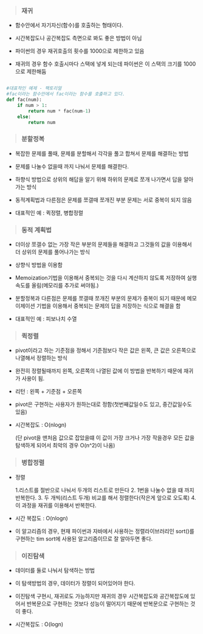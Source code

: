 > ### 재귀

- 함수안에서 자기자신(함수)를 호출하는 형태이다.

- 시간복잡도나 공간복잡도 측면으로 봐도 좋은 방법이 아님

- 파이썬의 경우 재귀호출의 횟수를 1000으로 제한하고 있음

- 재귀의 경우 함수 호출시마다 스택에 넣게 되는데 파이썬은 이 스택의 크기를 1000으로 제한해둠

```python

#대표적인 예제 - 팩토리얼
#fac이라는 함수안에서 fac이라는 함수를 호출하고 있다.
def fac(num):
    if num > 1:
        return num * fac(num-1)
    else:
        return num
```

> ### 분할정복

- 복잡한 문제를 풀때, 문제를 분할해서 각각을 풀고 합쳐서 문제를 해결하는 방법

- 문제를 나눌수 없을때 까지 나눠서 문제를 해결한다.

- 하향식 방법으로 상위의 해답을 알기 위해 하위의 문제로 쪼개 나가면서 답을 알아가는 방식

- 동적계획법과 다른점은 문제를 쪼갤때 쪼개진 부분 문제는 서로 중복이 되지 않음

- 대표적인 예 : 퀵정렬, 병합정렬

> ### 동적 계획법

- 더이상 쪼갤수 없는 가장 작은 부분의 문제들을 해결하고 그것들의 값을 이용해서 더 상위의 문제를 풀어나가는 방식

- 상향식 방법을 이용함

- Memoization기법을 이용해서 중복되는 것을 다시 계산하지 않도록 저장하여 실행속도를 올림(메모리를 추가로 써야됨.)

- 분할정복과 다른점은 문제를 쪼갤때 쪼개진 부분의 문제가 중복이 되기 때문에 메모이제이션 기법을 이용해서 중복되는 문제의 답을 저장하는 식으로 해결을 함

- 대표적인 예 : 피보나치 수열

> ### 퀵정렬

- pivot이라고 하는 기준점을 정해서 기준점보다 작은 값은 왼쪽, 큰 값은 오른쪽으로 나열해서 정렬하는 방식

- 완전히 정렬될때까지 왼쪽, 오른쪽의 나열된 값에 이 방법을 반복하기 때문에 재귀가 사용이 됨.

- 리턴 : 왼쪽 + 기준점 + 오른쪽

- pivot은 구현하는 사용자가 원하는대로 정함(첫번째값일수도 있고, 중간값일수도 있음)

- 시간복잡도 : O(nlogn)

  (단 pivot을 맨처음 값으로 잡았을떄 이 값이 가장 크거나 가장 작을경우 모든 값을 탐색하게 되어서 최악의 경우 O(n^2)이 나옴)

> ### 병합정렬

- 정렬

  1.리스트를 절반으로 나눠서 두개의 리스트로 만든다 2. 1번을 나눌수 없을 떄 까지 반복한다. 3. 두 개씩(리스트 두개) 비교를 해서 정렬한다(작은게 앞으로 오도록) 4. 이 과정을 재귀를 이용해서 반복한다.

- 시간 복잡도 : O(nlogn)

- 이 알고리즘의 경우, 현재 파이썬과 자바에서 사용하는 정렬라이브러리인 sort()를 구현하는 tim sort에 사용된 알고리즘이므로 잘 알아두면 좋다.

> ### 이진탐색

- 데이터를 둘로 나눠서 탐색하는 방법

- 이 탐색방법의 경우, 데이터가 정렬이 되어있어야 한다.

- 이진탐색 구현시, 재귀로도 가능하지만 재귀의 경우 시간복잡도와 공간복잡도에 있어서 반복문으로 구현하는 것보다 성능이 떨어지기 때문에 반복문으로 구현하는 것이 좋다.

- 시간복잡도 : O(logn)
